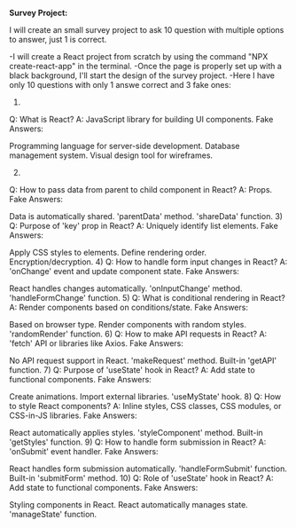 **Survey Project:**

I will create an small survey project to ask 10 question with multiple options to answer, just 1 is correct.

-I will create a React project from scratch by using the command "NPX create-react-app" in the terminal.
-Once the page is properly set up with a black background, I'll start the design of the survey project.
-Here I have only 10 questions with only 1 answe correct and 3 fake ones:

1)
Q: What is React?
A: JavaScript library for building UI components.
Fake Answers:

Programming language for server-side development.
Database management system.
Visual design tool for wireframes.

2)
Q: How to pass data from parent to child component in React?
A: Props.
Fake Answers:


Data is automatically shared.
'parentData' method.
'shareData' function.
3)
Q: Purpose of 'key' prop in React?
A: Uniquely identify list elements.
Fake Answers:

Apply CSS styles to elements.
Define rendering order.
Encryption/decryption.
4)
Q: How to handle form input changes in React?
A: 'onChange' event and update component state.
Fake Answers:

React handles changes automatically.
'onInputChange' method.
'handleFormChange' function.
5)
Q: What is conditional rendering in React?
A: Render components based on conditions/state.
Fake Answers:

Based on browser type.
Render components with random styles.
'randomRender' function.
6)
Q: How to make API requests in React?
A: 'fetch' API or libraries like Axios.
Fake Answers:

No API request support in React.
'makeRequest' method.
Built-in 'getAPI' function.
7)
Q: Purpose of 'useState' hook in React?
A: Add state to functional components.
Fake Answers:

Create animations.
Import external libraries.
'useMyState' hook.
8)
Q: How to style React components?
A: Inline styles, CSS classes, CSS modules, or CSS-in-JS libraries.
Fake Answers:

React automatically applies styles.
'styleComponent' method.
Built-in 'getStyles' function.
9)
Q: How to handle form submission in React?
A: 'onSubmit' event handler.
Fake Answers:

React handles form submission automatically.
'handleFormSubmit' function.
Built-in 'submitForm' method.
10)
Q: Role of 'useState' hook in React?
A: Add state to functional components.
Fake Answers:

Styling components in React.
React automatically manages state.
'manageState' function.





